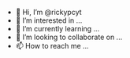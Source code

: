 - 👋 Hi, I’m @rickypcyt
- 👀 I’m interested in ...
- 🌱 I’m currently learning ...
- 💞️ I’m looking to collaborate on ...
- 📫 How to reach me ...

<!---
rickypcyt/rickypcyt is a ✨ special ✨ repository because its `README.md` (this file) appears on your GitHub profile.
You can click the Preview link to take a look at your changes.
--->
